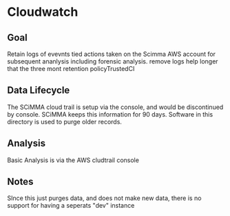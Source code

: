 Cloudwatch
==========

Goal
----
Retain logs of evevnts tied  actions taken on the Scimma AWS account for subsequent
ananlysis including forensic analysis.  remove logs help longer that the three
mont retention policyTrustedCI


Data Lifecycle
--------------

The SCiMMA cloud trail is setup via the console, and would be discontinued by console.
SCiMMA keeps this information for 90 days.  Software in this directory is used
to purge older records.  


Analysis
--------
Basic Analysis is via the AWS cludtrail console


Notes
-----

SInce this just purges data, and does not make new data, there is no support
for having a seperats "dev" instance